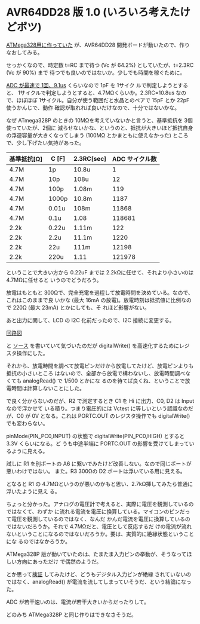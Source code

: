 # AVR64DD28 版 1.0 (いろいろ考えたけどボツ)

[ATMega328用に作っていた](../RC直列回路計算.md) が、AVR64DD28 開発ボードが動いたので、作り
なおしてみる。

せっかくなので、時定数 t=RC まで待つ (Vc が 64.2%) としていたが、t=2.3RC (Vc が 90%) まで
待つでも良いのではないか。少しでも時間を稼ぐために。

[ADC が最速で 1回、9.1us](../../MiconBoards/AVR64DD28/README.md) くらいなので 1pF を 1サイク
ルで判定しようとすると、 1サイクルで判定しようとすると、4.7MΩくらいか。2.3RC=10.8us なの
で、ほぼほぼ 1サイクル。自分が使う範囲だと水晶とのペアで 15pF とか 22pF 使うかんじで、動作
確認が取れれば良いだけなので、十分ではないかな。

なぜ ATmega328P のときの 10MΩを考えていないかと言うと、基準抵抗を 3個使っていたが、2個に
減らせないかな、というのと、抵抗が大きいほど抵抗自身の浮遊容量が大きくなってしまう (100MΩ
とかまともに使えなかった) ところで、少し下げたい気持があった。

| 基準抵抗[Ω] | C [F] | 2.3RC[sec] | ADC サイクル数 |
| ---          | ---   | ---        | ---            |
| 4.7M         |  1p   |  10.8u     |  1             |
| 4.7M         | 10p   |  108u      |  12            |
| 4.7M         | 100p  |  1.08m     |  119           |
| 4.7M         | 1000p |  10.8m     |  1187          |
| 4.7M         | 0.01u |   108m     |  11868         |
| 4.7M         |  0.1u |  1.08      |  118681        |
| 2.2k         | 0.22u |  1.11m     |  122           |
| 2.2k         |  2.2u |  11.1m     |  1220          |
| 2.2k         |   22u |   111m     |  12198         |
| 2.2k         |  220u |   1.11     |  121978        |

ということで大きい方から 0.22uF までは 2.2kΩに任せて、それより小さいのは 4.7MΩに任せると
いうのでどうだろう。

放電はもともと 300Ωで、完全充電を過程して放電時間を決めている。なので、これはこのままで良
いかな (最大 16mA の放電)。放電時刻は抵抗値に比例なので 220Ω (最大 23mA) とかにしても、そ
れほど影響がない。

あと出力に関して、LCD の I2C 化前だったので、I2C 接続に変更する。

[回路図](./v1.0/kicad/CapMeter_AVR64DD28_1.0/CapMeter_AVR64DD28_1.0.pdf)

と
[ソース](./v1.0/arduino/CMeterAVR64DD28_1.0/CMeterAVR64DD28_1.0.ino)
を書いていて気づいたのだが digitalWrite() を高速化するためにレジスタ操作にした。

それから、放電時間を調べて放電ピンだけから放電してたけど、放電ピンよりも抵抗の小さいところ
はないので、全部から放電で構わないし、放電時間調べなくても analogRead() で 1/500 とかにな
るのを待てば良くね、ということで放電時間は計算しないことにした。

で良く分からないのだが、R2 で測定するとき C1 を Hi に出力、C0, D2 は Input なので浮かせて
いる積り。つまり電圧的には Vctest に等しいという認識なのだが、C0 が 0V となる。これは
PORTC.OUT のレジスタ操作でも digitalWrite() でも変わらない。

pinMode(PIN_PC0,INPUT) の状態で digitalWrite(PIN_PC0,HIGH) とすると 3.3V くらいになる。ど
うも中途半端に PORTC.OUT の影響を受けてしまっているように見える。

試しに R1 を別ポートの A6 に繋いでみたけど改善しない。なので同じポートが悪いわけではない。
また。R3 300Ωの D2 ポートは浮いている用に見える。

となると R1 の 4.7MΩというのが悪いのかもと思い、2.7kΩ挿してみたら普通に浮いたように見え
る。

ちょっと分かった。アナログの電圧計で考えると、実際に電圧を観測しているのではなくて、わずか
に流れる電流を電圧に換算している。マイコンのピンだって電圧を観測しているのではなく、なんだ
かんだ電流を電圧に換算しているのではないだろうか。それで 4.7MΩだと、電圧として反応するだ
けの電流が流れないということになるのではないだろうか。要は、実質的に絶縁状態ということにな
るのではなかろうか。

ATMega328P 版が動いていたのは、たまたま入力ピンの挙動が、そうなってほしい方向にあっただけ
で偶然のようだ。

とか思って[検証](../../MiconBoards/AVR64DD28/) してみたけど、どうもデジタル入力ピンが絶縁
されていないのではなく、analogRead() が電流を流してしまっていそうだ、という結論になった。

ADC が若干速いのは、電流が若干大きいからだったりして。

どのみち ATMega328P と同じ作りはできなさそうだ。
